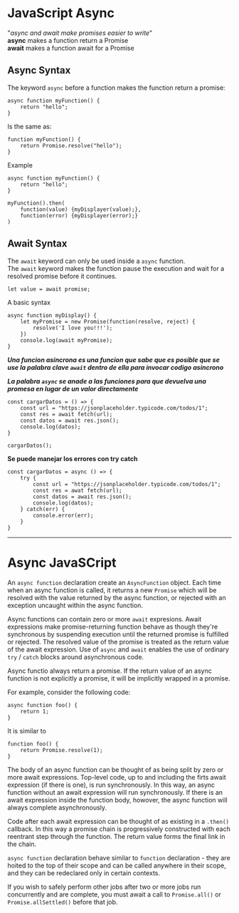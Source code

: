 # JavaScript Async

"*async and await make promises easier to write*"</br>
**async** makes a function return a Promise</br>
**await** makes a function await for a Promise</br>

## Async Syntax
The keyword `async` before a function makes the function return a promise:

    async function myFunction() {
        return "hello";
    }

Is the same as:

    function myFunction() {
        return Promise.resolve("hello");
    }

Example

    async function myFunction() {
        return "hello";
    }

    myFunction().then(
        function(value) {myDisplayer(value);},
        function(error) {myDisplayer(error);}
    )

## Await Syntax
The `await` keyword can only be used inside a `async` function.</br>
The `await` keyword makes the function pause the execution and wait for a resolved promise before it continues.

    let value = await promise;

A basic syntax

    async function myDisplay() {
        let myPromise = new Promise(function(resolve, reject) {
            resolve('I love you!!!');
        })
        console.log(await myPromise);
    }

***Una funcion asincrona es una funcion que sabe que es posible que se use la palabra clave `await` dentro de ella para invocar codigo asincrono***</br>

***La palabra `async` se anade a las funciones para que devuelva una promesa en lugar de un valor directamente***</br>

    const cargarDatos = () => {
        const url = "https://jsonplaceholder.typicode.com/todos/1";
        const res = await fetch(url);
        const datos = await res.json();
        console.log(datos);
    }

    cargarDatos();

**Se puede manejar los errores con try catch**

    const cargarDatos = async () => {
        try {
            const url = "https://jsonplaceholder.typicode.com/todos/1";
            const res = awat fetch(url);
            const datos = await res.json();
            console.log(datos);
        } catch(err) {
            console.error(err);
        }
    }

_____

# Async JavaSCript
An `async function` declaration create an `AsyncFunction` object. Each time when an async function is called, it returns a new `Promise` which will be resolved with the value returned by the async function, or rejected with an exception uncaught within the async function.</br>

Async functions can contain zero or more `await` expresions. Await expressions make promise-returning function behave as though they're synchronous by suspending execution until the returned promise is fulfilled or rejected. The resolved value of the promise is treated as the return value of the await expression. Use of `async` and `await` enables the use of ordinary `try` / `catch` blocks around asynchronous code.</br>

Async functio always return a promise. If the return value of an async function is not explicitly a promise, it will be implicitly wrapped in a promise.</br>

For example, consider the following code:

    async function foo() {
        return 1;
    }

It is similar to

    function foo() {
        return Promise.resolve(1);
    }


The body of an async function can be thought of as being split by zero or more await expressions. Top-level code, up to and including the firts await expression (if there is one), is run synchronously. In this way, an async function without an await expression will run synchronously. If there is an await expression inside the function body, howover, the async function will always complete asynchronously.</br>

Code after each await expression can be thought of as existing in a `.then()` callback. In this way a promise chain is progressively constructed with each reentrant step through the function. The return value forms the final link in the chain.</br>

`async function` declaration behave similar to `function` declaration - they are hoited to the top of their scope and can be called anywhere in their scope, and they can be redeclared only in certain contexts.</br>

If you wish to safely perform other jobs after two or more jobs run concurrently and are complete, you must await a call to `Promise.all()` or `Promise.allSettled()` before that job.</br>
